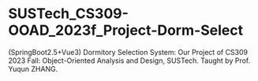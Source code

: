 # SUSTech_CS309-OOAD_2023f_Project-Dorm-Select
 (SpringBoot2.5+Vue3) Dormitory Selection System: Our Project of CS309 2023 Fall: Object-Oriented Analysis and Design, SUSTech. Taught by Prof. Yuqun ZHANG.

